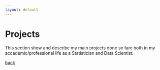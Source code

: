 ```yaml
---
layout: default
---
```


# Projects

This section show and describe my main projects done so fare both in my accademic/professional life as a Statistician and Data Scientist.


[back](../)